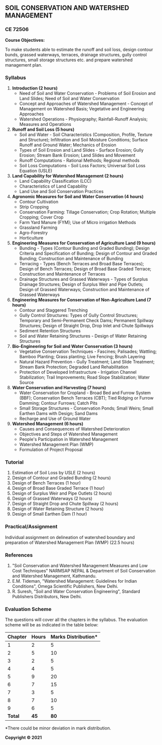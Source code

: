 ## SOIL CONSERVATION AND WATERSHED MANAGEMENT

### CE 72506

**Course Objectives:** 

To make students able to estimate the runoff and soil loss, design contour bunds, grassed waterways, terraces, drainage structures, gully control structures, small storage structures etc. and prepare watershed management plan.

### Syllabus

1. **Introduction (2 hours)**
    * Need of Soil and Water Conservation - Problems of Soil Erosion and Land Slides; Need of Soil and Water Conservation
    * Concept and Approaches of Watershed Management - Concept of Management on Watershed Basis; Vegetative and Engineering Approaches
    * Watershed Operations - Physiography; Rainfall-Runoff Analysis; Measures and Operations
2. **Runoff and Soil Loss (5 hours)**
    * Soil and Water - Soil Characteristics (Composition, Profile, Texture and Structure); Infiltration and Soil Moisture Conditions; Surface Runoff and Ground Water; Mechanics of Erosion
    * Types of Soil Erosion and Land Slides - Surface Erosion; Gully Erosion; Stream Bank Erosion; Land Slides and Movement
    * Runoff Computations - Rational Methods; Regional methods
    * Soil Loss Computations - Soil Loss Factors; Universal Soil Loss Equation (USLE)
3. **Land Capability for Watershed Management (2 hours)**
    * Land Capability Classification (LCC)
    * Characteristics of Land Capability
    * Land Use and Soil Conservation Practices
4. **Agronomic Measures for Soil and Water Conservation (4 hours)**
    * Contour Cultivation
    * Strip Cropping
    * Conservation Farming: Tillage Conservation; Crop Rotation; Multiple Cropping; Cover Crop
    * Farm Yard Manure (FYM); Use of Micro irrigation Methods
    * Grassland Farming
    * Agro-Forestry
    * Horticulture
5. **Engineering Measures for Conservation of Agriculture Land (9 hours)**
    * Bunding - Types (Contour Bunding and Graded Bunding); Design Criteria and Specification of Bunding; Design of Contour and Graded Bunding; Construction and Maintenance of Bunding
    * Terracing - Types (Bench Terraces and Broad Base Terraces); Design of Bench Terraces; Design of Broad Base Graded Terrace; Construction and Maintenance of Terraces
    * Drainage Structures and Grassed Waterways - Types of Surplus Drainage Structures; Design of Surplus Weir and Pipe Outlets; Design of Grassed Waterways; Construction and Maintenance of Grassed Waterways
6. **Engineering Measures for Conservation of Non-Agriculture Land (7 hours)**
    * Contour and Staggered Trenching
    * Gully Control Structures: Types of Gully Control Structures; Temporary and Semi-Permanent Check Dams; Permanent Spillway Structures; Design of Straight Drop, Drop Inlet and Chute Spillways
    * Sediment Retention Structures
    * Soil and Water Retaining Structures - Design of Water Retaining Structures
7. **Bio-Engineering for Soil and Water Conservation (3 hours)**
    * Vegetative Conservation Techniques - Fascines; Palisades; Wattling; Bamboo Planting; Grass planting; Live Fencing; Brush Layering
    * Natural Hazard Prevention - Gully Treatment; Land Slide Treatment; Stream Bank Protection; Degraded Land Rehabilitation
    * Protection of Developed Infrastructure - Irrigation Channel Stabilization; Trail Improvements; Road Slope Stabilization; Water Source
8. **Water Conservation and Harvesting (7 hours)**
    * Water Conservation for Cropland - Broad Bed and Furrow System (BBF); Conservation Bench Terraces (CBT); Tied Ridging or Furrow Damming; Contour Furrows; Catch Pits
    * Small Storage Structures - Conservation Ponds; Small Weirs; Small Earthen Dams with Design; Sand Dams
    * Recharge and Use of Ground Water
9. **Watershed Management (6 hours)**
    * Causes and Consequences of Watershed Deterioration
    * Objectives and Steps of Watershed Management
    * People's Participation in Watershed Management
    * Watershed Management Plan (WMP)
    * Formulation of Project Proposal

### Tutorial

1. Estimation of Soil Loss by USLE (2 hours)
2. Design of Contour and Graded Bunding (2 hours)
3. Design of Bench Terraces (1 hour)
4. Design of Broad Base Graded Terrace (1 hour)
5. Design of Surplus Weir and Pipe Outlets (2 hours)
6. Design of Grassed Waterways (2 hours)
7. Design of Straight Drop and Chute Spillway (2 hours)
8. Design of Water Retaining Structure (2 hours)
9. Design of Small Earthen Dam (1 hour)

### Practical/Assignment

Individual assignment on delineation of watershed boundary and preparation of Watershed Management Plan (WMP) (22.5 hours)

### References

1. "Soil Conservation and Watershed Management Measures and Low Cost Techniques" NARMSAP NEPAL & Department of Soil Conservation and Watershed Management, Kathmandu.
2. E.M. Tideman, "Watershed Management: Guidelines for Indian Conditions", Omega Scientific Publishers, New Delhi.
3. R. Suresh, "Soil and Water Conservation Engineering", Standard Publishers Distributors, New Delhi.

### Evaluation Scheme

The questions will cover all the chapters in the syllabus. The evaluation scheme will be as indicated in the table below:

| Chapter | Hours | Marks Distribution* |
|---|---|---|
| 1 | 2 | 5 |
| 2 | 5 | 10 |
| 3 | 2 | 5 |
| 4 | 4 | 5 |
| 5 | 9 | 20 |
| 6 | 7 | 15 |
| 7 | 3 | 5 |
| 8 | 7 | 10 |
| 9 | 6 | 5 |
| **Total** | **45** | **80** |

*There could be minor deviation in mark distribution. 

**Copyright © 2021** 
